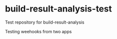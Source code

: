 # build-result-analysis-test
Test repository for build-result-analysis


Testing weehooks from two apps

